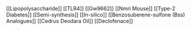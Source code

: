 [[Lipopolysaccharide]]
[[TLR4]]
[[Gw9662]]
[[Nmri Mouse]]
[[Type-2 Diabetes]]
[[Semi-synthesis]]
[[In-silico]]
[[Benzosuberene-sulfone (Bss) Analogues]]
[[Cedrus Deodara Oil]]
[[Declofenace]]
